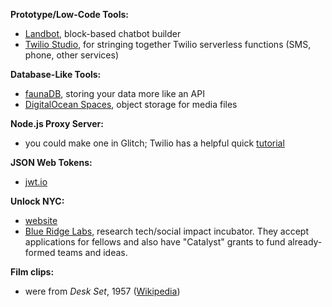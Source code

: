 **Prototype/Low-Code Tools:**

- [Landbot](https://landbot.io/), block-based chatbot builder
- [Twilio Studio](https://www.twilio.com/studio), for stringing together Twilio serverless functions (SMS, phone, other services)

**Database-Like Tools:**

- [faunaDB](https://fauna.com/), storing your data more like an API
- [DigitalOcean Spaces](https://www.digitalocean.com/products/spaces), object storage for media files


**Node.js Proxy Server:**

- you could make one in Glitch; Twilio has a helpful quick [tutorial](https://www.twilio.com/blog/node-js-proxy-server)

**JSON Web Tokens:**

- [jwt.io](https://jwt.io/)

**Unlock NYC:**

- [website](https://weunlock.nyc)
- [Blue Ridge Labs](https://labs.robinhood.org/), research tech/social impact incubator. They accept applications for fellows and also have "Catalyst" grants to fund already-formed teams and ideas.

**Film clips:**

- were from _Desk Set_, 1957 ([Wikipedia](https://en.wikipedia.org/wiki/Desk_Set))
